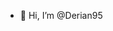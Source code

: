 - 👋 Hi, I’m @Derian95


<!---
Derian95/Derian95 is a ✨ special ✨ repository because its `README.md` (this file) appears on your GitHub profile.
You can click the Preview link to take a look at your changes.
--->
